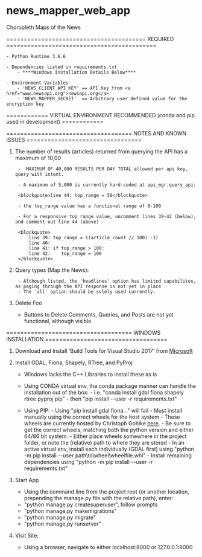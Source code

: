 # news_mapper_web_app
Choropleth Maps of the News 

======================================== REQUIRED ===========================================

    - Python Runtime 3.6.6
    
    - Dependencies listed in requirements.txt
        - ****Windows Installation Details Below****
    
    - Environment Variables
        - 'NEWS_CLIENT_API_KEY' == API Key from <a href="www.newsapi.org">newsapi.org</a>
        - 'NEWS_MAPPER_SECRET'  == Arbitrary user defined value for the encryption key
    
============ VIRTUAL ENVIRONMENT RECOMMENDED (conda and pip used in development) ============








==================================== NOTES AND KNOWN ISSUES =================================

1. The number of results (articles) returned from querying the API has a maximum of 10,00

        -  MAXIMUM OF 40,000 RESULTS PER DAY TOTAL allowed per api key, query with intent. 

        - A maximum of 5,000 is currently hard-coded at api_mgr.query_api:
        
        <blockquote>line 44: top_range = 50</blockquote>
        
        - the top_range value has a functional range of 0-100
        
        - For a responsive top_range value, uncomment lines 39-42 (below), and comment out line 44 (above)
        
        <blockquote>
            line 39: top_range = ((article_count // 100) -1)
            line 40:
            line 41: if top_range > 100:
            line 42:    top_range = 100
        </blockquote>
        
        
2. Query types (Map the News):
    
        - Although listed, the 'headlines' option has limited capabilites, as paging through the API response is not yet in place
        - The 'all' option should be solely used currently. 



3. Delete Foo

    - Buttons to Delete Comments, Queries, and Posts are not yet functional, although visible. 








==================================== WINDOWS INSTALLATION ===================================

1. Download and Install 'Build Tools for Visual Studio 2017' from <a href="https://visualstudio.microsoft.com/downloads/">Microsoft</a>



2. Install GDAL, Fiona, Shapely, RTree, and PyProj

    - Windows lacks the C++ Libraries to install these as is
    
    - Using CONDA virtual env, the conda package manner can handle the installation out of the box:
          - i.e. "conda install gdal fiona shapely rtree pyproj pip"
          - then "pip install --user -r requirements.txt"
          
    - Using PIP:
          - Using "pip install gdal fiona..." will fail
          - Must install manually using the correct wheels for the host system
          - These wheels are currently hosted by Christoph Gohlke <a href="https://www.lfd.uci.edu/~gohlke/pythonlibs/">here</a>.
                - Be sure to get the correct wheels, matching both the python version and either 64/86 bit system. 
          - Either place wheels somewhere in the project folder, or note the (relative) path to where they are stored
          - In an active virtual env, install each individually (GDAL first) using "python -m pip install --user path\to\wheel\wheelfile.whl"
          - Install remaining dependencies using "python -m pip install --user -r requirements.txt"
          
          
3. Start App
      - Using the command line from the project root (or another location, prepending the manage.py file with the relative path), enter:
      - "python manage.py createsuperuser", follow prompts
      - "python manage.py makemigrations"
      - "python manage.py migrate"
      - "python manage.py runserver"
          
4. Visit Site:
      - Using a browser, navigate to either localhost:8000 or 127.0.0.1:8000
      
      
      
      
   
